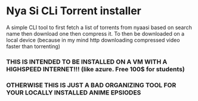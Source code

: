 # Nya Si CLi Torrent installer

A simple CLI tool to first fetch a list of torrents from nyaasi based on search name then download one then compress it. To then be downloaded on a local device (because in my mind http downloading compressed video faster than torrenting)

### THIS IS INTENDED TO BE INSTALLED ON A VM WITH A HIGHSPEED INTERNET!!! (like azure. Free 100$ for students)

### OTHERWISE THIS IS JUST A BAD ORGANIZING TOOL FOR YOUR LOCALLY INSTALLED ANIME EPSIODES
